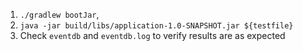  
1. `./gradlew bootJar`,
2. `java -jar build/libs/application-1.0-SNAPSHOT.jar ${testfile}` 
4. Check `eventdb` and `eventdb.log` to verify results are as expected

